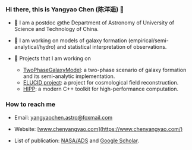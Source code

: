 ### Hi there, this is Yangyao Chen (陈洋遥) 👋

- :book: I am a postdoc @the Department of Astronomy of University of Science and Technology of China. 

- :shit: I am working on models of galaxy formation (empirical/semi-analytical/hydro) and statistical interpretation of observations.

- :ghost: Projects that I am working on
  - [TwoPhaseGalaxyModel](https://github.com/ChenYangyao/two-phase-galaxy-model): a two-phase scenario of galaxy formation and its semi-analytic implementation.
  - [ELUCID project](https://www.elucid-project.com/): a project for cosmological field reconstruction.
  - [HIPP](https://github.com/ChenYangyao/hipp): a modern C++ toolkit for high-performance computation.

### How to reach me

- Email: yangyaochen.astro@foxmail.com

- Website: [www.chenyangyao.com](https://www.chenyangyao.com/)

- List of publication: [NASA/ADS](https://ui.adsabs.harvard.edu/user/libraries/CtFl8zXWR0G1XAbYe7PjTw) and [Google Scholar](https://scholar.google.com/citations?user=_dfTRA8AAAAJ&hl=en).

